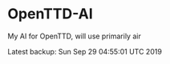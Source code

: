 # OpenTTD-AI
My AI for OpenTTD, will use primarily air

Latest backup: Sun Sep 29 04:55:01 UTC 2019

